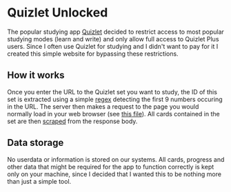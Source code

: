 # Quizlet Unlocked

The popular studying app [Quizlet](ttps://quizlet.com) decided to restrict access to most popular 
studying modes (learn and write) and only allow full access to Quizlet Plus users. Since I often use
Quizlet for studying and I didn't want to pay for it I created this simple website for bypassing these restrictions.

## How it works
Once you enter the URL to the Quizlet set you want to study, the ID of this set is extracted using a simple [regex](https://en.wikipedia.org/wiki/Regular_expression)
detecting the first 9 numbers occuring in the URL. The server then makes a request to the page you would normally load 
in your web browser (see [this file](https://github.com/tjallingf/quizlet-unlocked/blob/master/assets/php/Quizlet/Sets.php)). All cards contained in the set are then [scraped](https://en.wikipedia.org/wiki/Web_scraping) from the response body.

## Data storage
No userdata or information is stored on our systems. All cards, progress and other data that might be required for the app to 
function correctly is kept only on your machine, since I decided that I wanted this to be nothing more than just a simple tool.
